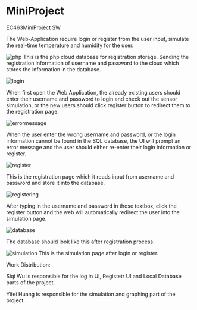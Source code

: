 # MiniProject
EC463MiniProject SW

The Web-Application require login or register from the user input, simulate the real-time temperature and humidity for the user.

![php](https://user-images.githubusercontent.com/16284066/45827248-08ad7f00-bcc4-11e8-81ae-8e6e22bb68a5.png)
This is the php cloud database for registration storage. Sending the registration information of username and password to the cloud which stores the information in the database.

![login](https://user-images.githubusercontent.com/16284066/45827918-6f7f6800-bcc5-11e8-9d3f-eded6cb1b772.jpg)

When first open the Web Application, the already existing users should enter their username and password to login and check out the sensor simulation, or the new users should click register button to redirect them to the registration page.


![errormessage](https://user-images.githubusercontent.com/16284066/45827909-6c847780-bcc5-11e8-954e-d603a9e2548e.jpg)

When the user enter the wrong username and password, or the login information cannot be found in the SQL database, the UI will prompt an error message and the user should either re-enter their login information or register. 


![register](https://user-images.githubusercontent.com/16284066/45827973-84f49200-bcc5-11e8-9a38-1d60198fb0c8.jpg)

This is the registration page which it reads input from username and password and store it into the database.

![registering](https://user-images.githubusercontent.com/16284066/45827959-7e661a80-bcc5-11e8-868a-312aff3ce0e6.png)

After typing in the username and password in those textbox, click the register button and the web will automatically redirect the user into the simulation page.

![database](https://user-images.githubusercontent.com/16284066/45827929-74441c00-bcc5-11e8-99d2-c36863444ce4.png)

The database should look like this after registration process.

![simulation](https://user-images.githubusercontent.com/16284066/45827948-7ad29380-bcc5-11e8-9b90-34e01b7b5060.png)
This is the simulation page after login or register.


Work Distribution:

Siqi Wu is responsible for the log in UI, Registetr UI and Local Database parts of the project.

Yifei Huang is responsible for the simulation and graphing part of the project.
